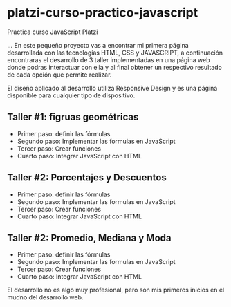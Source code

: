 # platzi-curso-practico-javascript
Practica curso JavaScript Platzi

...
En este pequeño proyecto vas a encontrar mi primera página desarrollada con las tecnologías HTML, CSS y JAVASCRIPT, a continuación encontraras el desarrollo de 3 taller implementadas en una página web donde podras interactuar con ella y al final obtener un respectivo resultado de cada opción que permite realizar.

El diseño aplicado al desarrollo utiliza Responsive Design y es una página disponible para cualquier tipo de dispositivo.

## Taller #1: figruas geométricas

- Primer paso: definir las fórmulas
- Segundo paso: Implementar las formulas en JavaScript 
- Tercer paso: Crear funciones 
- Cuarto paso: Integrar JavaScript con HTML

## Taller #2: Porcentajes y Descuentos

- Primer paso: definir las fórmulas
- Segundo paso: Implementar las formulas en JavaScript 
- Tercer paso: Crear funciones 
- Cuarto paso: Integrar JavaScript con HTML

## Taller #2: Promedio, Mediana y Moda

- Primer paso: definir las fórmulas
- Segundo paso: Implementar las formulas en JavaScript 
- Tercer paso: Crear funciones 
- Cuarto paso: Integrar JavaScript con HTML

El desarrollo no es algo muy profesional, pero son mis primeros inicios en el mudno del desarrollo web.